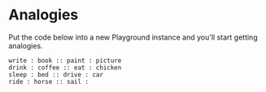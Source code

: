 # Analogies

Put the code below into a new Playground instance and you'll start getting analogies.

```
write : book :: paint : picture
drink : coffee :: eat : chicken
sleep : bed :: drive : car
ride : horse :: sail :
```
